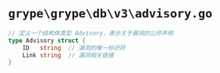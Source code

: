 # `grype\grype\db\v3\advisory.go`

```go
// 定义一个结构体类型 Advisory，表示关于漏洞的公开声明
type Advisory struct {
    ID   string  // 漏洞的唯一标识符
    Link string  // 漏洞相关链接
}
```